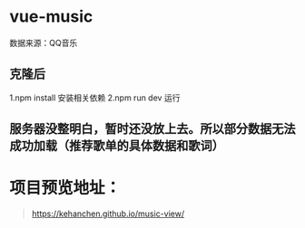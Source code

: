 # vue-music
数据来源：QQ音乐

## 克隆后
1.npm install 安装相关依赖
2.npm run dev 运行

## 服务器没整明白，暂时还没放上去。所以部分数据无法成功加载（推荐歌单的具体数据和歌词）

# 项目预览地址：
>https://kehanchen.github.io/music-view/
